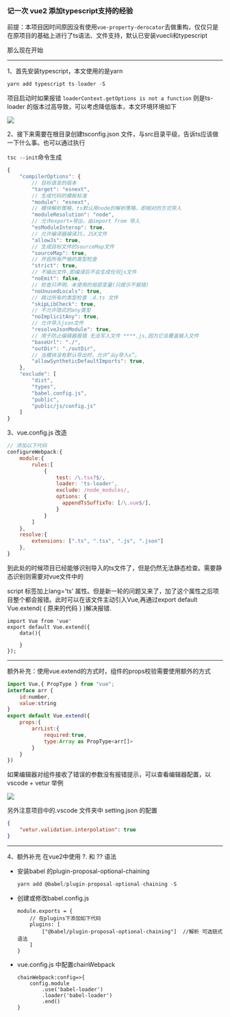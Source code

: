 ### 记一次 vue2 添加typescript支持的经验

前提：本项目因时间原因没有使用`vue-property-derocator`去做重构，仅仅只是在原项目的基础上进行了ts语法、文件支持，默认已安装vuecli和typescript

那么现在开始

---

1、首先安装typescript，本文使用的是yarn

```javascript
yarn add typescript ts-loader -S
```

项目启动时如果报错 `loaderContext.getOptions is not a function` 则是ts-loader 的版本过高导致，可以考虑降低版本，本文环境环境如下

![](./vueAddTs/huanjing.png)

2、接下来需要在根目录创建tsconfig.json 文件，与src目录平级，告诉ts应该做一下什么事。也可以通过执行

`tsc --init`命令生成

```javascript
{
    "compilerOptions": {        
        // 目标语言的版本
        "target": "esnext",
        // 生成代码的模板标准
        "module": "esnext",
        // 模块解析策略，ts默认用node的解析策略，即相对的方式导入
        "moduleResolution": "node",
        // 允许export=导出，由import from 导入
        "esModuleInterop": true,
        // 允许编译器编译JS，JSX文件
        "allowJs": true,
        // 生成目标文件的sourceMap文件
        "sourceMap": true,
        // 开启所有严格的类型检查
        "strict": true,
        // 不输出文件,即编译后不会生成任何js文件
        "noEmit": false,
        // 检查只声明、未使用的局部变量(只提示不报错)
        "noUnusedLocals": true,
        // 跳过所有的类型检查 .d.ts 文件
        "skipLibCheck": true,
        // 不允许隐式的any类型
        "noImplicitAny": true,
        // 允许导入json文件
        "resolveJsonModule": true,
        // 用于防止编辑器报错 无法写入文件 ****.js,因为它会覆盖输入文件
        "baseUrl": "./", 
        "outDir": "./outDir",
        // 当模块没有默认导出时，允许“从y导入x”。
        "allowSyntheticDefaultImports": true,
    },
    "exclude": [
        "dist",
        "types",
		"babel.config.js",
		"public",
        "public/js/config.js"
    ]
}
```

3、vue.config.js 改造

```javascript
// 添加以下代码
configureWebpack:{
	module:{
		rules:[
			{
				test: /\.tsx?$/,
				loader: 'ts-loader',
				exclude: /node_modules/,
				options: {
				  appendTsSuffixTo: [/\.vue$/],
				}
			}
		]
	},
    resolve:{
    	extensions: [".ts", ".tsx", ".js", ".json"]
    },
}
```

到此处的时候项目已经能够识别导入的ts文件了，但是仍然无法静态检查。需要静态识别则需要对vue文件中的

script 标签加上lang='ts' 属性。但是新一轮的问题又来了，加了这个属性之后项目整个都会报错。此时可以在该文件主动引入Vue,再通过export default Vue.extend( { 原来的代码 } )解决报错.

```
import Vue from 'vue'
export default Vue.extend({
	data(){
		
	}
});
```

---

额外补充：使用vue.extend的方式时，组件的props校验需要使用额外的方式

```javascript
import Vue,{ PropType } from "vue";
interface arr {
	id:number,
	value:string
}
export default Vue.extend({
	props:{
		arrList:{
			required:true,
			type:Array as PropType<arr[]>
		}
	}
})
```

如果编辑器对组件接收了错误的参数没有报错提示，可以查看编辑器配置，以vscode + vetur 举例

![](./vueAddTs/vscodeForVetur.png)

另外注意项目中的.vscode 文件夹中 setting.json 的配置

```json
{
    "vetur.validation.interpolation": true
}
```



---



4、额外补充 在vue2中使用 ?. 和 ?? 语法

- 安装babel 的plugin-proposal-optional-chaining

  ```javascript
  yarn add @babel/plugin-proposal-optional-chaining -S
  ```

- 创建或修改babel.config.js

  ```
  module.exports = {
      // 在plugins下添加如下代码
      plugins: [
          ["@babel/plugin-proposal-optional-chaining"]  //解析 可选链式语法
      ]
  }
  ```

- vue.config.js 中配置chainWebpack

	```
  chainWebpack:config=>{
  		config.module
			.use('babel-loader')
			.loader('babel-loader')
			.end()
  }
	```

  
